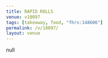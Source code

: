 ```yaml
---
title: RAPID ROLLS
venue: v18097
tags: [takeaway, food, "fhrs:148606"]
permalink: /v/18097/
layout: venue
---
```

null